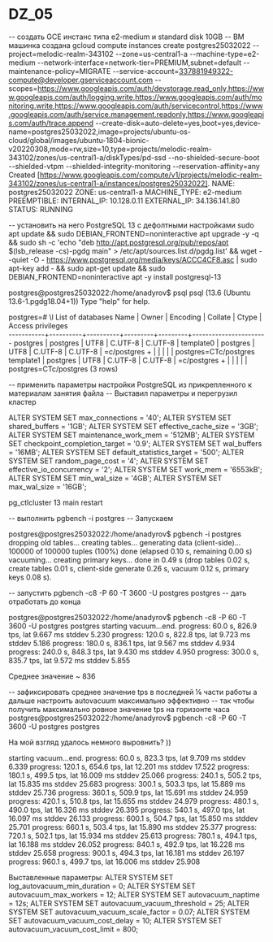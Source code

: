 # DZ_05

-- создать GCE инстанс типа e2-medium и standard disk 10GB
-- ВМ машинка создана 
gcloud compute instances create postgres25032022 --project=melodic-realm-343102 --zone=us-central1-a --machine-type=e2-medium --network-interface=network-tier=PREMIUM,subnet=default --maintenance-policy=MIGRATE --service-account=337881949322-compute@developer.gserviceaccount.com --scopes=https://www.googleapis.com/auth/devstorage.read_only,https://www.googleapis.com/auth/logging.write,https://www.googleapis.com/auth/monitoring.write,https://www.googleapis.com/auth/servicecontrol,https://www.googleapis.com/auth/service.management.readonly,https://www.googleapis.com/auth/trace.append --create-disk=auto-delete=yes,boot=yes,device-name=postgres25032022,image=projects/ubuntu-os-cloud/global/images/ubuntu-1804-bionic-v20220308,mode=rw,size=10,type=projects/melodic-realm-343102/zones/us-central1-a/diskTypes/pd-ssd --no-shielded-secure-boot --shielded-vtpm --shielded-integrity-monitoring --reservation-affinity=any
Created [https://www.googleapis.com/compute/v1/projects/melodic-realm-343102/zones/us-central1-a/instances/postgres25032022].
NAME: postgres25032022
ZONE: us-central1-a
MACHINE_TYPE: e2-medium
PREEMPTIBLE:
INTERNAL_IP: 10.128.0.11
EXTERNAL_IP: 34.136.141.80
STATUS: RUNNING

-- установить на него PostgreSQL 13 с дефолтными настройками
sudo apt update && sudo DEBIAN_FRONTEND=noninteractive apt upgrade -y -q && sudo sh -c 'echo "deb http://apt.postgresql.org/pub/repos/apt $(lsb_release -cs)-pgdg main" > /etc/apt/sources.list.d/pgdg.list' && wget --quiet -O - https://www.postgresql.org/media/keys/ACCC4CF8.asc | sudo apt-key add - && sudo apt-get update && sudo DEBIAN_FRONTEND=noninteractive apt -y install postgresql-13

postgres@postgres25032022:/home/anadyrov$ psql 
psql (13.6 (Ubuntu 13.6-1.pgdg18.04+1))
Type "help" for help.

postgres=# \l
                              List of databases
   Name    |  Owner   | Encoding | Collate |  Ctype  |   Access privileges   
-----------+----------+----------+---------+---------+-----------------------
 postgres  | postgres | UTF8     | C.UTF-8 | C.UTF-8 | 
 template0 | postgres | UTF8     | C.UTF-8 | C.UTF-8 | =c/postgres          +
           |          |          |         |         | postgres=CTc/postgres
 template1 | postgres | UTF8     | C.UTF-8 | C.UTF-8 | =c/postgres          +
           |          |          |         |         | postgres=CTc/postgres
(3 rows)

-- применить параметры настройки PostgreSQL из прикрепленного к материалам занятия файла
-- Выставил параметры и перегрузил кластер

ALTER SYSTEM SET max_connections = '40';
ALTER SYSTEM SET shared_buffers = '1GB';
ALTER SYSTEM SET effective_cache_size = '3GB';
ALTER SYSTEM SET maintenance_work_mem = '512MB';
ALTER SYSTEM SET checkpoint_completion_target = '0.9';
ALTER SYSTEM SET wal_buffers = '16MB';
ALTER SYSTEM SET default_statistics_target = '500';
ALTER SYSTEM SET random_page_cost = '4';
ALTER SYSTEM SET effective_io_concurrency = '2';
ALTER SYSTEM SET work_mem = '6553kB';
ALTER SYSTEM SET min_wal_size = '4GB';
ALTER SYSTEM SET max_wal_size = '16GB';

pg_ctlcluster 13 main restart

-- выполнить pgbench -i postgres
-- Запускаем 

postgres@postgres25032022:/home/anadyrov$ pgbench -i postgres
dropping old tables...
creating tables...
generating data (client-side)...
100000 of 100000 tuples (100%) done (elapsed 0.10 s, remaining 0.00 s)
vacuuming...
creating primary keys...
done in 0.49 s (drop tables 0.02 s, create tables 0.01 s, client-side generate 0.26 s, vacuum 0.12 s, primary keys 0.08 s).

-- запустить pgbench -c8 -P 60 -T 3600 -U postgres postgres
-- дать отработать до конца

postgres@postgres25032022:/home/anadyrov$ pgbench -c8 -P 60 -T 3600 -U postgres postgres
starting vacuum...end.
progress: 60.0 s, 826.9 tps, lat 9.667 ms stddev 5.230
progress: 120.0 s, 822.8 tps, lat 9.723 ms stddev 5.186
progress: 180.0 s, 836.1 tps, lat 9.567 ms stddev 4.934
progress: 240.0 s, 848.3 tps, lat 9.430 ms stddev 4.950
progress: 300.0 s, 835.7 tps, lat 9.572 ms stddev 5.855

Среднее значение ~ 836

-- зафиксировать среднее значение tps в последней ⅙ части работы а дальше настроить autovacuum максимально эффективно
-- так чтобы получить максимально ровное значение tps на горизонте часа
postgres@postgres25032022:/home/anadyrov$ pgbench -c8 -P 60 -T 3600 -U postgres postgres

На мой взгляд удалось немного выровнить? ))

starting vacuum...end.
progress: 60.0 s, 823.3 tps, lat 9.709 ms stddev 6.339
progress: 120.1 s, 654.6 tps, lat 12.201 ms stddev 17.522
progress: 180.1 s, 499.5 tps, lat 16.009 ms stddev 25.066
progress: 240.1 s, 505.2 tps, lat 15.835 ms stddev 25.683
progress: 300.1 s, 503.3 tps, lat 15.889 ms stddev 25.736
progress: 360.1 s, 509.9 tps, lat 15.691 ms stddev 24.959
progress: 420.1 s, 510.8 tps, lat 15.655 ms stddev 24.979
progress: 480.1 s, 490.0 tps, lat 16.326 ms stddev 26.395
progress: 540.1 s, 497.0 tps, lat 16.097 ms stddev 26.133
progress: 600.1 s, 504.7 tps, lat 15.850 ms stddev 25.701
progress: 660.1 s, 503.4 tps, lat 15.890 ms stddev 25.377
progress: 720.1 s, 502.1 tps, lat 15.934 ms stddev 25.613
progress: 780.1 s, 494.1 tps, lat 16.188 ms stddev 26.052
progress: 840.1 s, 492.9 tps, lat 16.228 ms stddev 25.658
progress: 900.1 s, 494.3 tps, lat 16.181 ms stddev 26.197
progress: 960.1 s, 499.7 tps, lat 16.006 ms stddev 25.908

Выставленные параметры:
ALTER SYSTEM SET log_autovacuum_min_duration = 0;
ALTER SYSTEM SET autovacuum_max_workers = 12;
ALTER SYSTEM SET autovacuum_naptime = 12s;
ALTER SYSTEM SET autovacuum_vacuum_threshold = 25;
ALTER SYSTEM SET autovacuum_vacuum_scale_factor = 0.07;
ALTER SYSTEM SET autovacuum_vacuum_cost_delay = 10;
ALTER SYSTEM SET autovacuum_vacuum_cost_limit = 800;





